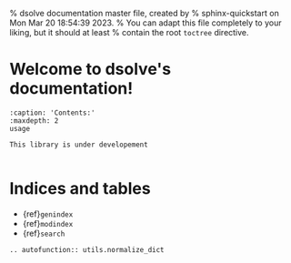 % dsolve documentation master file, created by
% sphinx-quickstart on Mon Mar 20 18:54:39 2023.
% You can adapt this file completely to your liking, but it should at least
% contain the root `toctree` directive.

# Welcome to dsolve's documentation!

```{toctree}
:caption: 'Contents:'
:maxdepth: 2
usage
```


```{warning}
This library is under developement
```

```{include} ../../README.md
```

# Indices and tables

- {ref}`genindex`
- {ref}`modindex`
- {ref}`search`

```{eval-rst}
.. autofunction:: utils.normalize_dict
```



